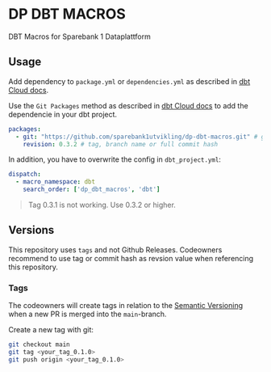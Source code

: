 # DP DBT MACROS

DBT Macros for Sparebank 1 Dataplattform

## Usage
Add dependency to `package.yml` or `dependencies.yml` as described in [dbt Cloud docs](https://docs.getdbt.com/docs/collaborate/govern/project-dependencies). 


Use the `Git Packages` method as described in [dbt Cloud docs](https://docs.getdbt.com/docs/build/packages) to add the dependencie in your dbt project.

```yaml
packages:
  - git: "https://github.com/sparebank1utvikling/dp-dbt-macros.git" # git URL
    revision: 0.3.2 # tag, branch name or full commit hash
```

In addition, you have to overwrite the config in `dbt_project.yml`:

```yaml
dispatch:
  - macro_namespace: dbt
    search_order: ['dp_dbt_macros', 'dbt']
```

> Tag 0.3.1 is not working. Use 0.3.2 or higher.

## Versions
This repository uses `tags` and not Github Releases. Codeowners recommend to use tag or commit hash as revsion value when referencing this repository. 

### Tags
The codeowners will create tags in relation to the [Semantic Versioning](https://semver.org/) when a new PR is merged into the `main`-branch. 

Create a new tag with git:
```bash
git checkout main
git tag <your_tag_0.1.0>
git push origin <your_tag_0.1.0>
```
